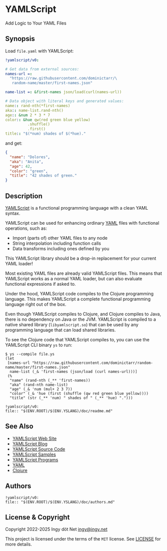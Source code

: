YAMLScript
==========

Add Logic to Your YAML Files


## Synopsis

Load `file.yaml` with YAMLScript:
```yaml
!yamlscript/v0:

# Get data from external sources:
names-url =:
  "https://raw.githubusercontent.com/dominictarr/\
   random-name/master/first-names.json"

name-list =: &first-names json/load(curl(names-url))

# Data object with literal keys and generated values:
name:: rand-nth(*first-names)
aka:: name-list.rand-nth()
age:: &num 2 * 3 * 7
color:: &hue qw(red green blue yellow)
          .shuffle()
          .first()
title:: "$(*num) shades of $(*hue)."
```

and get:
```json
{
  "name": "Dolores",
  "aka": "Anita",
  "age": 42,
  "color": "green",
  "title": "42 shades of green."
}
```


## Description

[YAMLScript](https://yamlscript.org) is a functional programming language with a
clean YAML syntax.

YAMLScript can be used for enhancing ordinary [YAML](https://yaml.org) files
with functional operations, such as:

* Import (parts of) other YAML files to any node
* String interpolation including function calls
* Data transforms including ones defined by you

This YAMLScript library should be a drop-in replacement for your current YAML
loader!

Most existing YAML files are already valid YAMLScript files.
This means that YAMLScript works as a normal YAML loader, but can also evaluate
functional expressions if asked to.

Under the hood, YAMLScript code compiles to the Clojure programming language.
This makes YAMLScript a complete functional programming language right out of
the box.

Even though YAMLScript compiles to Clojure, and Clojure compiles to Java, there
is no dependency on Java or the JVM.
YAMLScript is compiled to a native shared library (`libyamlscript.so`) that can
be used by any programming language that can load shared libraries.

To see the Clojure code that YAMLScript compiles to, you can use the YAMLScript
CLI binary `ys` to run:

```text
$ ys --compile file.ys
(let
 [names-url "https://raw.githubusercontent.com/dominictarr/random-name/master/first-names.json"
  name-list (_& 'first-names (json/load (curl names-url)))]
 (%
  "name" (rand-nth (_** 'first-names))
  "aka" (rand-nth name-list)
  "age" (_& 'num (mul+ 2 3 7))
  "color" (_& 'hue (first (shuffle (qw red green blue yellow))))
  "title" (str (_** 'num) " shades of " (_** 'hue) ".")))
```

```markys:include
!yamlscript/v0:
file:: "$(ENV.ROOT)/$(ENV.YSLANG)/doc/readme.md"
```


## See Also

* [YAMLScript Web Site](https://yamlscript.org)
* [YAMLScript Blog](https://yamlscript.org/blog)
* [YAMLScript Source Code](https://github.com/yaml/yamlscript)
* [YAMLScript Samples](https://github.com/yaml/yamlscript/tree/main/sample)
* [YAMLScript Programs](https://rosettacode.org/wiki/Category:YAMLScript)
* [YAML](https://yaml.org)
* [Clojure](https://clojure.org)


## Authors

```markys:include
!yamlscript/v0:
file:: "$(ENV.ROOT)/$(ENV.YSLANG)/doc/authors.md"
```


## License & Copyright

Copyright 2022-2025 Ingy döt Net <ingy@ingy.net>

This project is licensed under the terms of the `MIT` license.
See [LICENSE](https://github.com/yaml/yamlscript/blob/main/License) for
more details.
